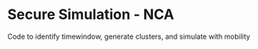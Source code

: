 # Secure Simulation - NCA

Code to identify timewindow, generate clusters, and simulate with mobility
